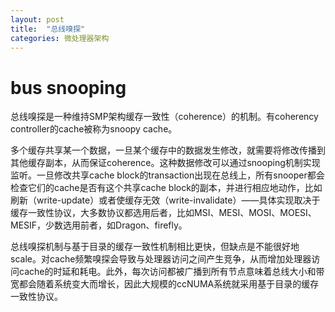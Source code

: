 ```yaml
---
layout: post
title:  "总线嗅探"
categories: 微处理器架构
---
```


# bus snooping
总线嗅探是一种维持SMP架构缓存一致性（coherence）的机制。有coherency controller的cache被称为snoopy cache。

多个缓存共享某一个数据，一旦某个缓存中的数据发生修改，就需要将修改传播到其他缓存副本，从而保证coherence。这种数据修改可以通过snooping机制实现监听。一旦修改共享cache block的transaction出现在总线上，所有snooper都会检查它们的cache是否有这个共享cache block的副本，并进行相应地动作，比如刷新（write-update）或者使缓存无效（write-invalidate）——具体实现取决于缓存一致性协议，大多数协议都选用后者，比如MSI、MESI、MOSI、MOESI、MESIF，少数选用前者，如Dragon、firefly。

总线嗅探机制与基于目录的缓存一致性机制相比更快，但缺点是不能很好地scale。对cache频繁嗅探会导致与处理器访问之间产生竞争，从而增加处理器访问cache的时延和耗电。此外，每次访问都被广播到所有节点意味着总线大小和带宽都会随着系统变大而增长，因此大规模的ccNUMA系统就采用基于目录的缓存一致性协议。









